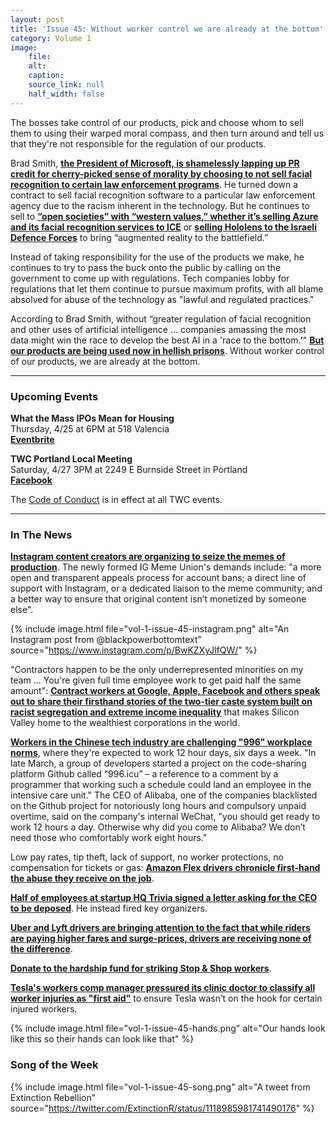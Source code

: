 ```yaml
---
layout: post
title: 'Issue 45: Without worker control we are already at the bottom'
category: Volume 1
image:
    file: 
    alt: 
    caption: 
    source_link: null
    half_width: false
---
```


<!-- Content imported from: https://us11.campaign-archive.com/?e=dbff030191&u=194e57c175176cfd13007a197&id=9da70ae814 -->

The bosses take control of our products, pick and choose whom to sell them to using their warped moral compass, and then turn around and tell us that they're not responsible for the regulation of our products.

<!--excerpt-->

Brad Smith, [**the President of Microsoft, is shamelessly lapping up PR credit for cherry-picked sense of morality by choosing to not sell facial recognition to certain law enforcement programs**](https://www.reuters.com/article/us-microsoft-ai-idUSKCN1RS2FV). He turned down a contract to sell facial recognition software to a particular law enforcement agency due to the racism inherent in the technology. But he continues to sell to [**“open societies” with “western values,” whether it’s selling Azure and its facial recognition services to ICE**](https://www.nbcnews.com/tech/tech-news/microsoft-backtracks-proud-support-ice-blog-post-goes-viral-n884446) or [**selling Hololens to the Israeli Defence Forces**](https://twitter.com/idf/status/780741465353904128) to bring “augmented reality to the battlefield.”  
  
Instead of taking responsibility for the use of the products we make, he continues to try to pass the buck onto the public by calling on the government to come up with regulations. Tech companies lobby for regulations that let them continue to pursue maximum profits, with all blame absolved for abuse of the technology as "lawful and regulated practices."  
  
According to Brad Smith, without “greater regulation of facial recognition and other uses of artificial intelligence … companies amassing the most data might win the race to develop the best AI in a 'race to the bottom.'" [**But our products are being used now in hellish prisons**](https://www.motherjones.com/politics/2013/05/10-worst-prisons-america-part-1-adx/). Without worker control of our products, we are already at the bottom.

***

###  Upcoming Events

**What the Mass IPOs Mean for Housing**  
Thursday, 4/25 at 6PM at 518 Valencia  
[**Eventbrite**](https://www.eventbrite.com/e/what-the-mass-ipos-mean-for-housing-tickets-60495636076)  
  
**TWC Portland Local Meeting**  
Saturday, 4/27 3PM at&nbsp;2249 E Burnside Street in Portland  
[**Facebook**](https://www.facebook.com/events/2364437803821440/)

The [Code of Conduct](https://techworkerscoalition.org/community-guide/) is in effect at all TWC events.

***

### In The News

[**Instagram&nbsp;content creators are organizing to seize the memes of production**](https://www.theatlantic.com/technology/archive/2019/04/instagram-memers-are-unionizing/587308/). The newly formed IG Meme Union's demands include: "a more open and transparent appeals process for account bans; a direct line of support with Instagram, or a dedicated liaison to the meme community; and a better way to ensure that original content isn’t monetized by someone else".

{% include image.html
    file="vol-1-issue-45-instagram.png"
    alt="An Instagram post from @blackpowerbottomtext"
    source="https://www.instagram.com/p/BwKZXyJlfQW/"
%}

"Contractors happen to be the only underrepresented minorities on my team ... You're given full time employee work to get paid half the same amount": [**Contract workers at Google, Apple, Facebook and others speak out to share their firsthand stories of the two-tier caste system built on racist segregation and extreme income inequality**](https://www.kqed.org/news/11741371/two-tiered-caste-system-the-world-of-white-collar-contracting-in-silicon-valley) that makes Silicon Valley home to the wealthiest corporations in the world.&nbsp;&nbsp;  
  
[**Workers in the Chinese tech industry are challenging "996" workplace norms**](https://www.theguardian.com/world/2019/apr/15/china-tech-employees-push-back-against-long-hours-996-alibaba-huawei), where they're expected to work 12 hour days, six days a week. "In late March, a group of developers started a project on the code-sharing platform Github called “996.icu” – a reference to a comment by a programmer that working such a schedule could land an employee in the intensive care unit." The CEO of Alibaba, one of the companies blacklisted on the Github project for notoriously long hours and compulsory unpaid overtime, said on the company's internal WeChat, "you should get ready to work 12 hours a day. Otherwise why did you come to Alibaba? We don’t need those who comfortably work eight hours."  
  
Low pay rates, tip theft, lack of support, no worker protections, no compensation for tickets or gas: [**Amazon Flex drivers chronicle first-hand the abuse they receive on the job**](https://splinternews.com/we-are-treated-like-animals-say-amazon-flex-drivers-1834142643).  
  
[**Half of employees at startup HQ Trivia signed a letter asking for the CEO to be deposed**](https://techcrunch.com/2019/04/14/trivia-game-of-thrones/). He instead fired key organizers.  
  
[**Uber and Lyft drivers are bringing attention to the fact that while riders are paying higher fares and surge-prices, drivers are receiving none of the difference**](https://www.theguardian.com/technology/2019/apr/18/uber-lyft-drivers-surge-pricing-wages).&nbsp;  
  
[**Donate to the hardship fund for striking Stop & Shop workers**](https://www.gofundme.com/supportstopandshopworkers).  
  
[**Tesla's workers comp manager pressured its clinic doctor to classify all worker injuries as "first aid"**](https://www.revealnews.org/article/how-tesla-and-its-doctor-made-sure-injured-employees-didnt-get-workers-comp/) to ensure Tesla wasn’t on the hook for certain injured workers.

{% include image.html
    file="vol-1-issue-45-hands.png"
    alt="Our hands look like this so their hands can look like that"
%}

### Song of the Week

{% include image.html
    file="vol-1-issue-45-song.png"
    alt="A tweet from Extinction Rebellion"
    source="https://twitter.com/ExtinctionR/status/1118985981741490176"
%}
